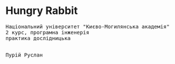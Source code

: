 <h1>Hungry Rabbit</h1>
<pre>Національний університет "Києво-Могилянська академія"
2 курс, програмна інженерія
практика дослідницька

Пурій Руслан</pre>
